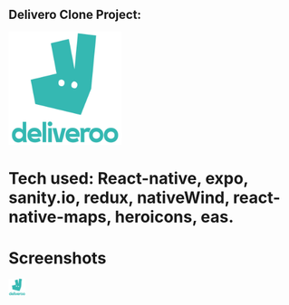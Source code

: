 ## Delivero Clone Project:

<img src="https://github.com/MahmoudKamal01/Deliveroo-clone/blob/main/images/deliveroo-logo.png?raw=true" alt="Facebook" width="200" height="200" />

# Tech used:  React-native, expo, sanity.io, redux, nativeWind, react-native-maps, heroicons, eas.

# Screenshots
<img src="https://github.com/MahmoudKamal01/Deliveroo-clone/blob/main/images/deliveroo-logo.png?raw=true" alt="Facebook" width="30" height="30" />
